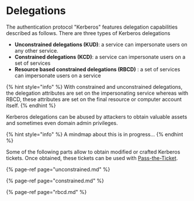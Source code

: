 # Delegations

The authentication protocol "Kerberos" features delegation capabilities described as follows. There are three types of Kerberos delegations

* **Unconstrained delegations \(KUD\)**: a service can impersonate users on any other service.
* **Constrained delegations \(KCD\)**: a service can impersonate users on a set of services
* **Resource based constrained delegations \(RBCD\)** : a set of services can impersonate users on a service

{% hint style="info" %}
With constrained and unconstrained delegations, the delegation attributes are set on the impersonating service whereas with RBCD, these attributes are set on the final resource or computer account itself.
{% endhint %}

Kerberos delegations can be abused by attackers to obtain valuable assets and sometimes even domain admin privileges.

{% hint style="info" %}
A mindmap about this is in progress...
{% endhint %}

Some of the following parts allow to obtain modified or crafted Kerberos tickets. Once obtained, these tickets can be used with [Pass-the-Ticket](../pass-the-ticket.md).

{% page-ref page="unconstrained.md" %}

{% page-ref page="constrained.md" %}

{% page-ref page="rbcd.md" %}

